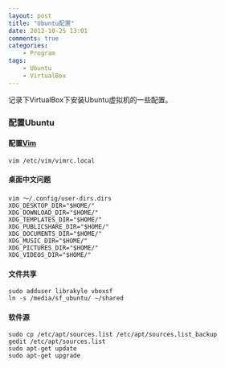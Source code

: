 ```yaml
---
layout: post
title: "Ubuntu配置"
date: 2012-10-25 13:01
comments: true
categories: 
    - Program
tags:
    - Ubuntu
    - VirtualBox
---
```


记录下VirtualBox下安装Ubuntu虚拟机的一些配置。

### 配置Ubuntu

#### 配置[Vim](https://github.com/asins/vim)
```
vim /etc/vim/vimrc.local
```

#### 桌面中文问题
```
vim ～/.config/user-dirs.dirs
XDG_DESKTOP_DIR="$HOME/"
XDG_DOWNLOAD_DIR="$HOME/"
XDG_TEMPLATES_DIR="$HOME/"
XDG_PUBLICSHARE_DIR="$HOME/"
XDG_DOCUMENTS_DIR="$HOME/"
XDG_MUSIC_DIR="$HOME/"
XDG_PICTURES_DIR="$HOME/"
XDG_VIDEOS_DIR="$HOME/"
```

<!-- more -->

#### 文件共享
```
sudo adduser librakyle vboxsf
ln -s /media/sf_ubuntu/ ~/shared
```

#### 软件源
```
sudo cp /etc/apt/sources.list /etc/apt/sources.list_backup
gedit /etc/apt/sources.list
sudo apt-get update
sudo apt-get upgrade
```


